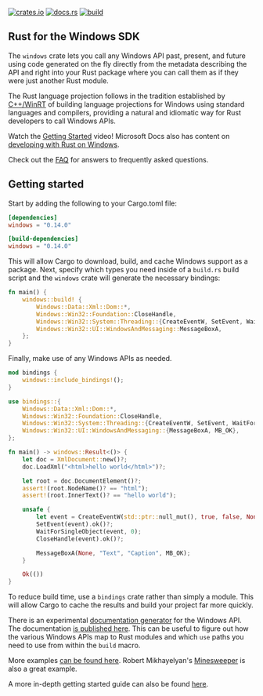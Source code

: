 [![crates.io](https://img.shields.io/crates/v/windows.svg)](https://crates.io/crates/windows)
[![docs.rs](https://docs.rs/windows/badge.svg)](https://docs.rs/windows)
[![build](https://github.com/microsoft/windows-rs/workflows/build/badge.svg?event=push)](https://github.com/microsoft/windows-rs/actions)

## Rust for the Windows SDK

The `windows` crate lets you call any Windows API past, present, and future using code generated on the fly directly from the metadata describing the API and right into your Rust package where you can call them as if they were just another Rust module.

The Rust language projection follows in the tradition established by [C++/WinRT](https://github.com/microsoft/cppwinrt) of building language projections for Windows using standard languages and compilers, providing a natural and idiomatic way for Rust developers to call Windows APIs.

Watch the [Getting Started](https://www.youtube.com/watch?v=-oZrsCPKsn4) video! Microsoft Docs also has content on [developing with Rust on Windows](https://docs.microsoft.com/en-us/windows/dev-environment/rust/).

Check out the [FAQ](./docs/FAQ.md) for answers to frequently asked questions.

## Getting started

Start by adding the following to your Cargo.toml file:

```toml
[dependencies]
windows = "0.14.0"

[build-dependencies]
windows = "0.14.0"
```

This will allow Cargo to download, build, and cache Windows support as a package. Next, specify which types you need inside of a `build.rs` build script and the `windows` crate will generate the necessary bindings:

```rust
fn main() {
    windows::build! {
        Windows::Data::Xml::Dom::*,
        Windows::Win32::Foundation::CloseHandle,
        Windows::Win32::System::Threading::{CreateEventW, SetEvent, WaitForSingleObject},
        Windows::Win32::UI::WindowsAndMessaging::MessageBoxA,
    };
}
```

Finally, make use of any Windows APIs as needed.

```rust
mod bindings {
    windows::include_bindings!();
}

use bindings::{
    Windows::Data::Xml::Dom::*,
    Windows::Win32::Foundation::CloseHandle,
    Windows::Win32::System::Threading::{CreateEventW, SetEvent, WaitForSingleObject},
    Windows::Win32::UI::WindowsAndMessaging::{MessageBoxA, MB_OK},
};

fn main() -> windows::Result<()> {
    let doc = XmlDocument::new()?;
    doc.LoadXml("<html>hello world</html>")?;

    let root = doc.DocumentElement()?;
    assert!(root.NodeName()? == "html");
    assert!(root.InnerText()? == "hello world");

    unsafe {
        let event = CreateEventW(std::ptr::null_mut(), true, false, None);
        SetEvent(event).ok()?;
        WaitForSingleObject(event, 0);
        CloseHandle(event).ok()?;

        MessageBoxA(None, "Text", "Caption", MB_OK);
    }

    Ok(())
}
```

To reduce build time, use a `bindings` crate rather than simply a module. This will allow Cargo to cache the results and build your project far more quickly.

There is an experimental [documentation generator](https://github.com/microsoft/windows-docs-rs) for the Windows API. The documentation [is published here](https://microsoft.github.io/windows-docs-rs/). This can be useful to figure out how the various Windows APIs map to Rust modules and which `use` paths you need to use from within the `build` macro.

More examples [can be found here](https://github.com/microsoft/windows-samples-rs). Robert Mikhayelyan's [Minesweeper](https://github.com/robmikh/minesweeper-rs) is also a great example.

A more in-depth getting started guide can also be found [here](docs/getting-started.md).
